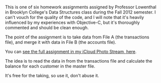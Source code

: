 This is one of six homework assignments assigned by Professor Lowenthal in Brooklyn College's Data Structures class during the Fall 2012 semester.  I can't vouch for the quality of the code, and I will note that it's heavily influenced by my experiences with Objective-C, but it's thoroughly commented and should be clean enough. 

The point of the assignment is to take data from File A (the transactions file), and merge it with data in File B (the accounts file). 

You can [see the full assignment in my iCloud Photo Stream, here](https://www.icloud.com/photostream/#A1532ODWBszbz).

The idea is to read the data in from the transactions file and calculate the balance for each customer in the master file.

It's free for the taking, so use it, don't abuse it.
